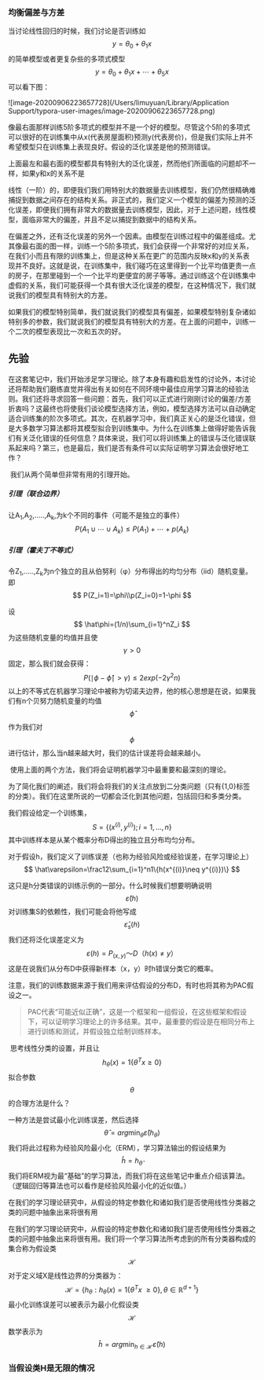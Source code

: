 ### 均衡偏差与方差

当讨论线性回归的时候，我们讨论是否训练如
$$
y=\theta_0+\theta_1x
$$
的简单模型或者更复杂些的多项式模型
$$
y=\theta_0+\theta_1x+\cdots+\theta_5x
$$
可以看下图：

![image-20200906223657728](/Users/limuyuan/Library/Application Support/typora-user-images/image-20200906223657728.png)

像最右面那样训练5阶多项式的模型并不是一个好的模型。尽管这个5阶的多项式可以很好的在训练集中从x(代表房屋面积)预测y(代表房价)，但是我们实际上并不希望模型只在训练集上表现良好。假设的泛化误差是他的预测错误。

上面最左和最右面的模型都具有特别大的泛化误差，然而他们所面临的问题却不一样，如果y和x的关系不是

线性（一阶）的，即便我们我们用特别大的数据量去训练模型，我们仍然很精确难捕捉到数据之间存在的结构关系。非正式的，我们定义一个模型的偏差为预测的泛化误差，即便我们拥有非常大的数据量去训练模型，因此，对于上述问题，线性模型，面临非常大的偏差，并且不足以捕捉到数据中的结构关系。



在偏差之外，还有泛化误差的另外一个因素。由模型在训练过程中的偏差组成。尤其像最右面的图一样，训练一个5阶多项式，我们会获得一个非常好的对应关系，在我们小而且有限的训练集上，但是这种关系在更广的范围内反映x和y的关系表现并不良好。这就是说，在训练集中，我们碰巧在这里得到一个比平均值更贵一点的房子，在那里碰到一个一个比平均更便宜的房子等等。通过训练这个在训练集中虚假的关系，我们可能获得一个具有很大泛化误差的模型，在这种情况下，我们就说我们的模型具有特别大的方差。



如果我们的模型特别简单，我们就说我们的模型具有偏差，如果模型特别复杂诸如特别多的参数，我们就说我们的模型具有特别大的方差。在上面的问题中，训练一个二次的模型表现比一次和五次的好。



## 先验

​        在这套笔记中，我们开始涉足学习理论。除了本身有趣和启发性的讨论外，本讨论还将帮助我们磨练直觉并得出有关如何在不同环境中最佳应用学习算法的经验法则。我们还将寻求回答一些问题：首先，我们可以正式进行刚刚讨论的偏差/方差折衷吗？这最终也将使我们谈论模型选择方法，例如，模型选择方法可以自动确定适合训练集的阶次多项式。其次，在机器学习中，我们真正关心的是泛化错误，但是大多数学习算法都将其模型拟合到训练集中。为什么在训练集上做得好能告诉我们有关泛化错误的任何信息？具体来说，我们可以将训练集上的错误与泛化错误联系起来吗？第三，也是最后，我们是否有条件可以实际证明学习算法会很好地工作？

​        我们从两个简单但非常有用的引理开始。

##### 引理（联合边界）

让A<sub>1</sub>,A<sub>2</sub>,.....,A<sub>k</sub>,为k个不同的事件（可能不是独立的事件）
$$
P(A_1\cup\cdots\cup A_k)\leq P(A_1)+\cdots+p(A_k)
$$

##### 引理（霍夫丁不等式）

令Z<sub>1</sub>,.....,Z<sub>k</sub>为n个独立的且从伯努利（φ）分布得出的均匀分布（iid）随机变量。即
$$
P(Z_i=1)=\phi\\p(Z_i=0)=1-\phi
$$


设
$$
\hat\phi=(1/n)\sum_{i=1}^nZ_i
$$
为这些随机变量的均值并且使
$$
\gamma>0
$$
固定，那么我们就会获得：
$$
P(\mid\phi-\hat\phi\mid>\gamma)\leq2exp(-2\gamma^2n)
$$
以上的不等式在机器学习理论中被称为切诺夫边界，他的核心思想是在说，如果我们有n个贝努力随机变量的均值
$$
\hat\phi
$$
作为我们对
$$
\phi
$$
进行估计，那么当n越来越大时，我们的估计误差将会越来越小。

​        使用上面的两个方法，我们将会证明机器学习中最重要和最深刻的理论。

​        为了简化我们的阐述，我们将会将我们的关注点放到二分类问题（只有{1,0}标签的分类）。我们在这里所说的一切都会泛化到其他问题，包括回归和多类分类。

我们假设给定一个训练集，
$$
S=\{(x^{(i)},y^{(i)});i=1,...,n\}
$$
其中训练样本是从某个概率分布D得出的独立且分布均匀分布。

对于假设h，我们定义了训练误差（也称为经验风险或经验误差，在学习理论上）
$$
\hat\varepsilon=\frac12\sum_{i=1}^n1\{h(x^{(i)}\neq y^{(i)})\}
$$


这只是h分类错误的训练示例的一部分。什么时候我们想要明确说明
$$
\hat \varepsilon(h)
$$
对训练集S的依赖性，我们可能会将他写成
$$
\hat \varepsilon_s(h)
$$
我们还将泛化误差定义为
$$
\varepsilon(h)=P_(x,y)～D（h(x)\neq y）
$$
这是在说我们从分布D中获得新样本（x，y）时h错误分类它的概率。

​       注意，我们的训练数据来源于我们用来评估假设的分布D，有时也将其称为PAC假设之一。

> ​    PAC代表“可能近似正确”，这是一个框架和一组假设，在这些框架和假设下，可以证明学习理论上的许多结果。其中，最重要的假设是在相同分布上进行训练和测试，并假设独立绘制训练样本。

​      思考线性分类的设置，并且让
$$
h_{\theta}(x)=1\{\theta^Tx\ge0\}
$$
拟合参数
$$
\theta
$$
的合理方法是什么？

一种方法是尝试最小化训练误差，然后选择
$$
\hat\theta=arg\mathop{min}_\theta\hat \varepsilon(h_\theta)
$$
我们将此过程称为经验风险最小化（ERM），学习算法输出的假设结果为
$$
\hat h=h_{\hat \theta}
$$
我们将ERM视为最“基础”的学习算法，而我们将在这些笔记中重点介绍该算法。 （逻辑回归等算法也可以看作是经验风险最小化的近似值。）



在我们的学习理论研究中，从假设的特定参数化和诸如我们是否使用线性分类器之类的问题中抽象出来将很有用



在我们的学习理论研究中，从假设的特定参数化和诸如我们是否使用线性分类器之类的问题中抽象出来将很有用。我们将一个学习算法所考虑到的所有分类器构成的集合称为假设类
$$
\mathcal{H}
$$
对于定义域X是线性边界的分类器为：
$$
\mathcal{H}=\{h_\theta:h_\theta(x)=1\{\theta^T x\ \geq0 \},\theta \in \mathbb{R}^{d+1} \}
$$
最小化训练误差可以被表示为最小化假设类
$$
\mathcal{H}
$$
数学表示为
$$
\hat h=arg\mathop{min}_{h\in\mathcal H}\hat \varepsilon(h)
$$

### 当假设类H是无限的情况